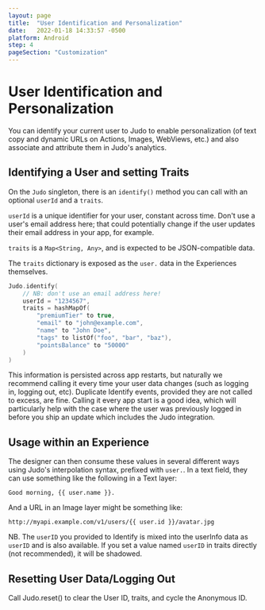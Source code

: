 ```yaml
---
layout: page
title:  "User Identification and Personalization"
date:   2022-01-18 14:33:57 -0500
platform: Android
step: 4
pageSection: "Customization"
---
```

# User Identification and Personalization

You can identify your current user to Judo to enable personalization (of text copy and dynamic URLs on Actions, Images, WebViews, etc.) and also associate and attribute them in Judo's analytics.

## Identifying a User and setting Traits

On the `Judo` singleton, there is an `identify()` method you can call with an optional `userId` and a `traits`.

`userId` is a unique identifier for your user, constant across time. Don't use a user's email address here; that could potentially change if the user updates their email address in your app, for example.

`traits` is a `Map<String, Any>`, and is expected to be JSON-compatible data.

The `traits` dictionary is exposed as the `user.` data in the Experiences themselves.

```kotlin
Judo.identify(
    // NB: don't use an email address here!
    userId = "1234567",
    traits = hashMapOf(
        "premiumTier" to true,
        "email" to "john@example.com",
        "name" to "John Doe",
        "tags" to listOf("foo", "bar", "baz"),
        "pointsBalance" to "50000"
    )
)
```

This information is persisted across app restarts, but naturally we recommend calling it every time your user data changes (such as logging in, logging out, etc). Duplicate Identify events, provided they are not called to excess, are fine. Calling it every app start is a good idea, which will particularly help with the case where the user was previously logged in before you ship an update which includes the Judo integration.


## Usage within an Experience

The designer can then consume these values in several different ways using Judo's interpolation syntax, prefixed with `user.`. In a text field, they can use something like the following in a Text layer:

    Good morning, {{ user.name }}.

And a URL in an Image layer might be something like:

    http://myapi.example.com/v1/users/{{ user.id }}/avatar.jpg

NB. The `userID` you provided to Identify is mixed into the userInfo data as `userID` and is also available. If you set a value named `userID` in traits directly (not recommended), it will be shadowed.

## Resetting User Data/Logging Out

Call Judo.reset() to clear the User ID, traits, and cycle the Anonymous ID.
